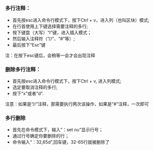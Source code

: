 
##

### 多行注释：

* 首先按esc进入命令行模式下，按下Ctrl + v，进入列（也叫区块）模式;
* 在行首使用上下键选择需要注释的多行;
* 按下键盘（大写）“I”键，进入插入模式；
* 然后输入注释符（“//”、“#”等）;
* 最后按下“Esc”键

注：在按下esc键后，会稍等一会才会出现注释

### 删除多行注释：

* 首先按esc进入命令行模式下，按下Ctrl + v, 进入列模式;
* 选定要取消注释的多行;
* 按下“x”或者“d”.

注意：如果是“//”注释，那需要执行两次该操作，如果是“#”注释，一次即可


### 多行删除

* 首先在命令模式下，输入“：set nu”显示行号；
* 通过行号确定你要删除的行；
* 命令输入“：32,65d”,回车键，32-65行就被删除了
